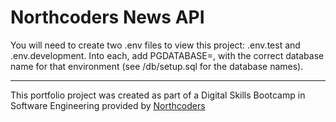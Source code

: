 # Northcoders News API

You will need to create two .env files to view this project: .env.test and .env.development. Into each, add PGDATABASE=, with the correct database name for that environment (see /db/setup.sql for the database names).

---

This portfolio project was created as part of a Digital Skills Bootcamp in Software Engineering provided by [Northcoders](https://northcoders.com/)
